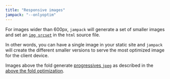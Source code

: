 ```yaml
---
title: "Responsive images"
jampack: "--onlyoptim"
---
```


For images wider than 600px, `jampack` will generate a set of smaller images and set an [`img srcset`](https://developer.mozilla.org/en-US/docs/Learn/HTML/Multimedia_and_embedding/Responsive_images) in the `html` source file.

In other words, you can have a single image in your static site and `jampack` will create the different smaller versions to serve the most optimized image for the client device.

Images above the fold generate [progressives `jpeg`](https://www.thewebmaster.com/progressive-jpegs/) as described in the [above the fold optimization](../optimize-above-the-fold/).